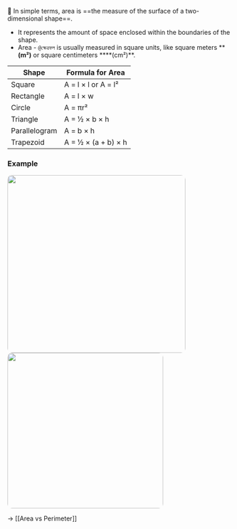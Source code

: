 📌 In simple terms, area is ==the measure of the surface of a two-dimensional shape==. 
- It represents the amount of space enclosed within the boundaries of the shape. 
- Area - `@ক্ষেত্রফল`  is usually measured in square units, like square meters ****(m²)** or square centimeters ****(cm²)**.

| **Shape**     | **Formula for Area** |
| ------------- | -------------------- |
| Square        | A = l × l or A = l²  |
| Rectangle     | A = l × w            |
| Circle        | A = πr²              |
| Triangle      | A = ½ × b × h        |
| Parallelogram | A = b × h            |
| Trapezoid     | A = ½ × (a + b) × h  |
### Example 

<img src="area-images-2.png" width=400 style="border-radius: 10px" />

<img src="area-image-3.png" width=350 style="border-radius: 10px" />

→ [[Area vs Perimeter]]